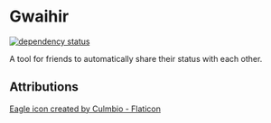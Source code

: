 # Gwaihir

[![dependency status](https://deps.rs/repo/github/omegajak/gwaihir/status.svg)](https://deps.rs/repo/github/omegajak/gwaihir)

A tool for friends to automatically share their status with each other.

## Attributions
[Eagle icon created by Culmbio - Flaticon](https://www.flaticon.com/free-icons/eagle)